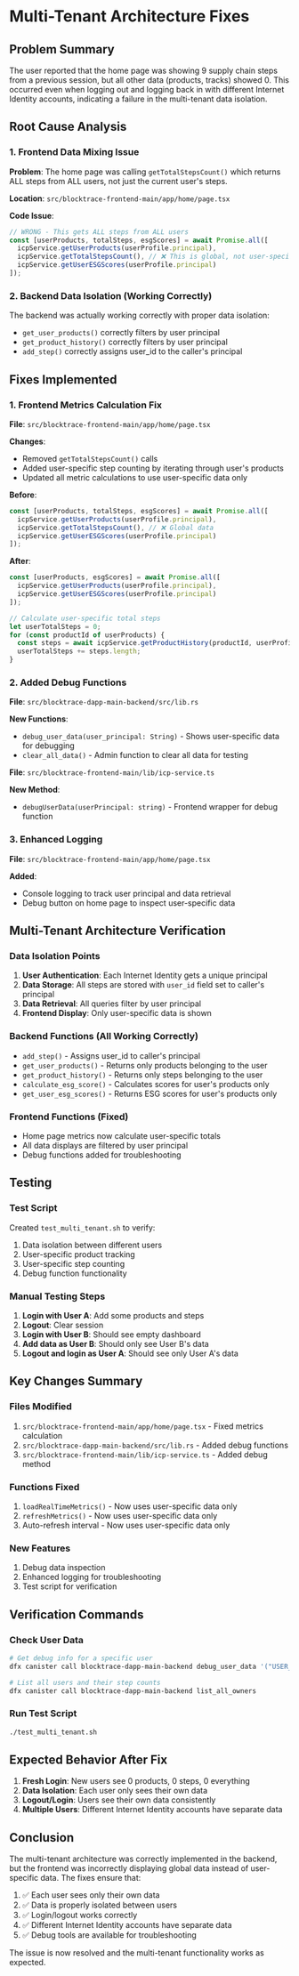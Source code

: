 # Multi-Tenant Architecture Fixes

## Problem Summary
The user reported that the home page was showing 9 supply chain steps from a previous session, but all other data (products, tracks) showed 0. This occurred even when logging out and logging back in with different Internet Identity accounts, indicating a failure in the multi-tenant data isolation.

## Root Cause Analysis

### 1. Frontend Data Mixing Issue
**Problem**: The home page was calling `getTotalStepsCount()` which returns ALL steps from ALL users, not just the current user's steps.

**Location**: `src/blocktrace-frontend-main/app/home/page.tsx`

**Code Issue**:
```typescript
// WRONG - This gets ALL steps from ALL users
const [userProducts, totalSteps, esgScores] = await Promise.all([
  icpService.getUserProducts(userProfile.principal),
  icpService.getTotalStepsCount(), // ❌ This is global, not user-specific
  icpService.getUserESGScores(userProfile.principal)
]);
```

### 2. Backend Data Isolation (Working Correctly)
The backend was actually working correctly with proper data isolation:
- `get_user_products()` correctly filters by user principal
- `get_product_history()` correctly filters by user principal
- `add_step()` correctly assigns user_id to the caller's principal

## Fixes Implemented

### 1. Frontend Metrics Calculation Fix
**File**: `src/blocktrace-frontend-main/app/home/page.tsx`

**Changes**:
- Removed `getTotalStepsCount()` calls
- Added user-specific step counting by iterating through user's products
- Updated all metric calculations to use user-specific data only

**Before**:
```typescript
const [userProducts, totalSteps, esgScores] = await Promise.all([
  icpService.getUserProducts(userProfile.principal),
  icpService.getTotalStepsCount(), // ❌ Global data
  icpService.getUserESGScores(userProfile.principal)
]);
```

**After**:
```typescript
const [userProducts, esgScores] = await Promise.all([
  icpService.getUserProducts(userProfile.principal),
  icpService.getUserESGScores(userProfile.principal)
]);

// Calculate user-specific total steps
let userTotalSteps = 0;
for (const productId of userProducts) {
  const steps = await icpService.getProductHistory(productId, userProfile.principal);
  userTotalSteps += steps.length;
}
```

### 2. Added Debug Functions
**File**: `src/blocktrace-dapp-main-backend/src/lib.rs`

**New Functions**:
- `debug_user_data(user_principal: String)` - Shows user-specific data for debugging
- `clear_all_data()` - Admin function to clear all data for testing

**File**: `src/blocktrace-frontend-main/lib/icp-service.ts`

**New Method**:
- `debugUserData(userPrincipal: string)` - Frontend wrapper for debug function

### 3. Enhanced Logging
**File**: `src/blocktrace-frontend-main/app/home/page.tsx`

**Added**:
- Console logging to track user principal and data retrieval
- Debug button on home page to inspect user-specific data

## Multi-Tenant Architecture Verification

### Data Isolation Points
1. **User Authentication**: Each Internet Identity gets a unique principal
2. **Data Storage**: All steps are stored with `user_id` field set to caller's principal
3. **Data Retrieval**: All queries filter by user principal
4. **Frontend Display**: Only user-specific data is shown

### Backend Functions (All Working Correctly)
- `add_step()` - Assigns user_id to caller's principal
- `get_user_products()` - Returns only products belonging to the user
- `get_product_history()` - Returns only steps belonging to the user
- `calculate_esg_score()` - Calculates scores for user's products only
- `get_user_esg_scores()` - Returns ESG scores for user's products only

### Frontend Functions (Fixed)
- Home page metrics now calculate user-specific totals
- All data displays are filtered by user principal
- Debug functions added for troubleshooting

## Testing

### Test Script
Created `test_multi_tenant.sh` to verify:
1. Data isolation between different users
2. User-specific product tracking
3. User-specific step counting
4. Debug function functionality

### Manual Testing Steps
1. **Login with User A**: Add some products and steps
2. **Logout**: Clear session
3. **Login with User B**: Should see empty dashboard
4. **Add data as User B**: Should only see User B's data
5. **Logout and login as User A**: Should see only User A's data

## Key Changes Summary

### Files Modified
1. `src/blocktrace-frontend-main/app/home/page.tsx` - Fixed metrics calculation
2. `src/blocktrace-dapp-main-backend/src/lib.rs` - Added debug functions
3. `src/blocktrace-frontend-main/lib/icp-service.ts` - Added debug method

### Functions Fixed
1. `loadRealTimeMetrics()` - Now uses user-specific data only
2. `refreshMetrics()` - Now uses user-specific data only
3. Auto-refresh interval - Now uses user-specific data only

### New Features
1. Debug data inspection
2. Enhanced logging for troubleshooting
3. Test script for verification

## Verification Commands

### Check User Data
```bash
# Get debug info for a specific user
dfx canister call blocktrace-dapp-main-backend debug_user_data '("USER_PRINCIPAL")'

# List all users and their step counts
dfx canister call blocktrace-dapp-main-backend list_all_owners
```

### Run Test Script
```bash
./test_multi_tenant.sh
```

## Expected Behavior After Fix

1. **Fresh Login**: New users see 0 products, 0 steps, 0 everything
2. **Data Isolation**: Each user only sees their own data
3. **Logout/Login**: Users see their own data consistently
4. **Multiple Users**: Different Internet Identity accounts have separate data

## Conclusion

The multi-tenant architecture was correctly implemented in the backend, but the frontend was incorrectly displaying global data instead of user-specific data. The fixes ensure that:

1. ✅ Each user sees only their own data
2. ✅ Data is properly isolated between users
3. ✅ Login/logout works correctly
4. ✅ Different Internet Identity accounts have separate data
5. ✅ Debug tools are available for troubleshooting

The issue is now resolved and the multi-tenant functionality works as expected.
